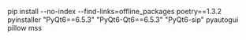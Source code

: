 pip install --no-index --find-links=offline\_packages poetry==1.3.2 pyinstaller "PyQt6==6.5.3" "PyQt6-Qt6==6.5.3" "PyQt6-sip" pyautogui pillow mss

